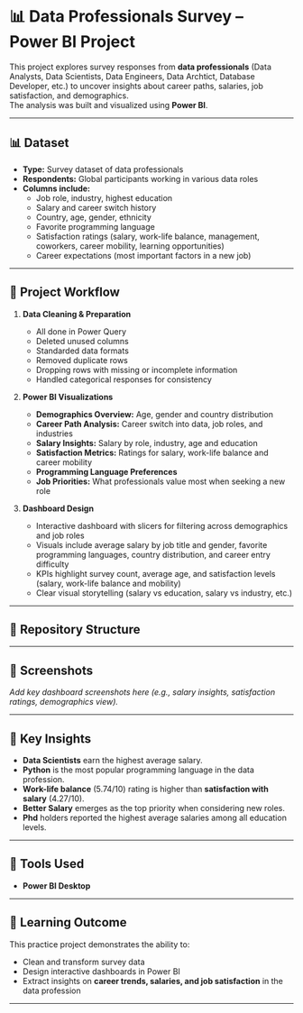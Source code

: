 # 📊 Data Professionals Survey – Power BI Project 

This project explores survey responses from **data professionals** (Data Analysts, Data Scientists, Data Engineers, Data Archtict, Database Developer, etc.) to uncover insights about career paths, salaries, job satisfaction, and demographics.  
The analysis was built and visualized using **Power BI**.

---

## 📊 Dataset
- **Type:** Survey dataset of data professionals  
- **Respondents:** Global participants working in various data roles  
- **Columns include:**  
  - Job role, industry, highest education  
  - Salary and career switch history  
  - Country, age, gender, ethnicity  
  - Favorite programming language  
  - Satisfaction ratings (salary, work-life balance, management, coworkers, career mobility, learning opportunities)  
  - Career expectations (most important factors in a new job)  

---

## 🔧 Project Workflow
1. **Data Cleaning & Preparation**  
   - All done in Power Query
   - Deleted unused columns
   - Standarded data formats
   - Removed duplicate rows
   - Dropping rows with missing or incomplete information
   - Handled categorical responses for consistency  

2. **Power BI Visualizations**  
   - **Demographics Overview:** Age, gender and country distribution  
   - **Career Path Analysis:** Career switch into data, job roles, and industries  
   - **Salary Insights:** Salary by role, industry, age and education  
   - **Satisfaction Metrics:** Ratings for salary, work-life balance and career mobility  
   - **Programming Language Preferences**  
   - **Job Priorities:** What professionals value most when seeking a new role  

3. **Dashboard Design**  
   - Interactive dashboard with slicers for filtering across demographics and job roles
   - Visuals include average salary by job title and gender, favorite programming languages, country distribution, and career entry difficulty
   - KPIs highlight survey count, average age, and satisfaction levels (salary, work-life balance and mobility)
   - Clear visual storytelling (salary vs education, salary vs industry, etc.)  

---

## 📂 Repository Structure


---

## 📸 Screenshots
_Add key dashboard screenshots here (e.g., salary insights, satisfaction ratings, demographics view)._  

---

## 📌 Key Insights
- **Data Scientists** earn the highest average salary.  
- **Python** is the most popular programming language in the data profession.  
- **Work-life balance** (5.74/10) rating is higher than **satisfaction with salary** (4.27/10).   
- **Better Salary** emerges as the top priority when considering new roles.
- **Phd** holders reported the highest average salaries among all education levels. 

---

## 🚀 Tools Used
- **Power BI Desktop**  

---

## 📖 Learning Outcome
This practice project demonstrates the ability to:  
- Clean and transform survey data  
- Design interactive dashboards in Power BI  
- Extract insights on **career trends, salaries, and job satisfaction** in the data profession  

---

